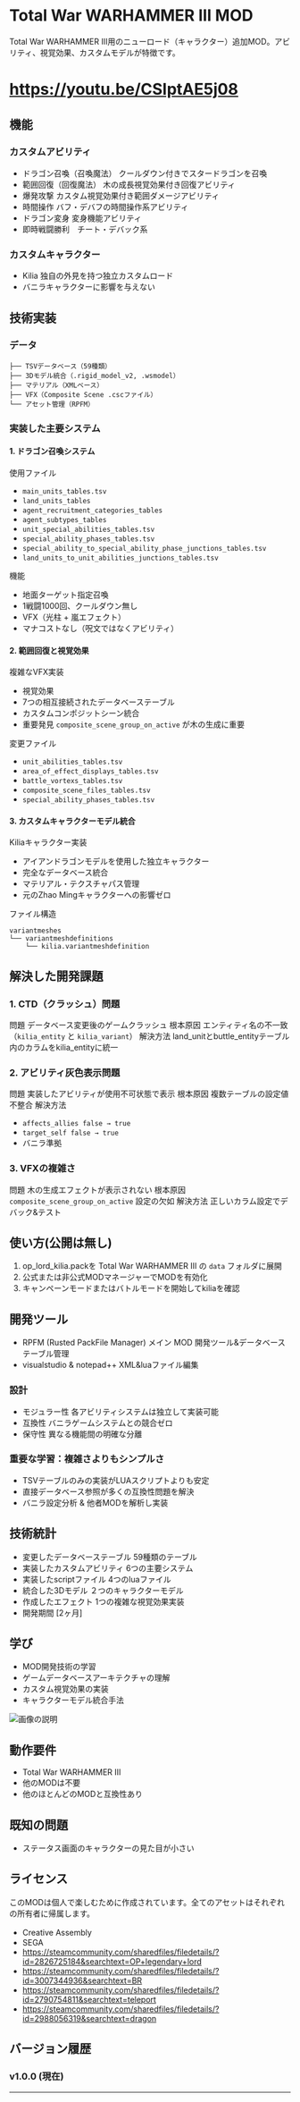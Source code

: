 # Total War WARHAMMER III MOD

Total War WARHAMMER III用のニューロード（キャラクター）追加MOD。アビリティ、視覚効果、カスタムモデルが特徴です。

# <https://youtu.be/CSIptAE5j08>

## 機能

###  カスタムアビリティ
-  ドラゴン召喚（召喚魔法） クールダウン付きでスタードラゴンを召喚
-  範囲回復（回復魔法） 木の成長視覚効果付き回復アビリティ
-  爆発攻撃 カスタム視覚効果付き範囲ダメージアビリティ
-  時間操作 バフ・デバフの時間操作系アビリティ
-  ドラゴン変身 変身機能アビリティ
-  即時戦闘勝利　チート・デバック系

###  カスタムキャラクター
- Kilia 独自の外見を持つ独立カスタムロード
- バニラキャラクターに影響を与えない

##  技術実装

### データ
```
├── TSVデータベース（59種類）
├── 3Dモデル統合（.rigid_model_v2, .wsmodel）
├── マテリアル（XMLベース）
├── VFX（Composite Scene .cscファイル）
└── アセット管理（RPFM）
```

### 実装した主要システム

#### 1. ドラゴン召喚システム
使用ファイル
- `main_units_tables.tsv`
- `land_units_tables`
- `agent_recruitment_categories_tables`
- `agent_subtypes_tables`
- `unit_special_abilities_tables.tsv`
- `special_ability_phases_tables.tsv`
- `special_ability_to_special_ability_phase_junctions_tables.tsv`
- `land_units_to_unit_abilities_junctions_tables.tsv`

機能
-  地面ターゲット指定召喚
-  1戦闘1000回、クールダウン無し
-  VFX（光柱 + 嵐エフェクト）
-  マナコストなし（呪文ではなくアビリティ）

#### 2. 範囲回復と視覚効果
複雑なVFX実装
- 視覚効果
- 7つの相互接続されたデータベーステーブル
- カスタムコンポジットシーン統合
- 重要発見 `composite_scene_group_on_active` が木の生成に重要

変更ファイル
- `unit_abilities_tables.tsv`
- `area_of_effect_displays_tables.tsv`
- `battle_vortexs_tables.tsv`
- `composite_scene_files_tables.tsv`
- `special_ability_phases_tables.tsv`

#### 3. カスタムキャラクターモデル統合
Kiliaキャラクター実装
- アイアンドラゴンモデルを使用した独立キャラクター
- 完全なデータベース統合
- マテリアル・テクスチャパス管理
- 元のZhao Mingキャラクターへの影響ゼロ

ファイル構造
```
variantmeshes
└── variantmeshdefinitions
    └── kilia.variantmeshdefinition
```

##  解決した開発課題

### 1. CTD（クラッシュ）問題
問題 データベース変更後のゲームクラッシュ
根本原因 エンティティ名の不一致（`kilia_entity` と `kilia_variant`）
解決方法 land_unitとbuttle_entityテーブル内のカラムをkilia_entityに統一

### 2. アビリティ灰色表示問題
問題 実装したアビリティが使用不可状態で表示
根本原因 複数テーブルの設定値不整合
解決方法 
- `affects_allies false → true`
- `target_self false → true`
- バニラ準拠

### 3. VFXの複雑さ
問題 木の生成エフェクトが表示されない
根本原因 `composite_scene_group_on_active` 設定の欠如
解決方法 正しいカラム設定でデバック&テスト

##  使い方(公開は無し)

1. op_lord_kilia.packを Total War WARHAMMER III の `data` フォルダに展開
2. 公式または非公式MODマネージャーでMODを有効化
4. キャンペーンモードまたはバトルモードを開始してkiliaを確認

##  開発ツール

- RPFM (Rusted PackFile Manager) メイン MOD 開発ツール&データベーステーブル管理
- visualstudio & notepad++ XML&luaファイル編集

### 設計
- モジュラー性 各アビリティシステムは独立して実装可能
- 互換性 バニラゲームシステムとの競合ゼロ
- 保守性 異なる機能間の明確な分離

### 重要な学習：複雑さよりもシンプルさ
- TSVテーブルのみの実装がLUAスクリプトよりも安定
- 直接データベース参照が多くの互換性問題を解決
- バニラ設定分析 & 他者MODを解析し実装

## 技術統計

- 変更したデータベーステーブル 59種類のテーブル
- 実装したカスタムアビリティ 6つの主要システム
- 実装したscriptファイル  4つのluaファイル
- 統合した3Dモデル ２つのキャラクターモデル
- 作成したエフェクト 1つの複雑な視覚効果実装
- 開発期間 [2ヶ月]

##  学び

- MOD開発技術の学習
- ゲームデータベースアーキテクチャの理解
- カスタム視覚効果の実装
- キャラクターモデル統合手法

![画像の説明](/screenshot.png)

##  動作要件

- Total War WARHAMMER III
- 他のMODは不要
- 他のほとんどのMODと互換性あり

##  既知の問題
- ステータス画面のキャラクターの見た目が小さい

##  ライセンス

このMODは個人で楽しむために作成されています。全てのアセットはそれぞれの所有者に帰属します。
- Creative Assembly　
- SEGA
- https://steamcommunity.com/sharedfiles/filedetails/?id=2826725184&searchtext=OP+legendary+lord
- https://steamcommunity.com/sharedfiles/filedetails/?id=3007344936&searchtext=BR
- https://steamcommunity.com/sharedfiles/filedetails/?id=2790754811&searchtext=teleport
- https://steamcommunity.com/sharedfiles/filedetails/?id=2988056319&searchtext=dragon

##  バージョン履歴

### v1.0.0 (現在)

---
